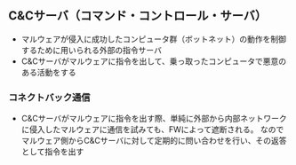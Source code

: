## C&Cサーバ（コマンド・コントロール・サーバ）

- マルウェアが侵入に成功したコンピュータ群（ボットネット）の動作を制御するために用いられる外部の指令サーバ
- C&Cサーバがマルウェアに指令を出して、乗っ取ったコンピュータで悪意のある活動をする

### コネクトバック通信

- C&Cサーバがマルウェアに指令を出す際、単純に外部から内部ネットワークに侵入したマルウェアに通信を試みても、FWによって遮断される。
  なのでマルウェア側からC&Cサーバに対して定期的に問い合わせを行い、その返答として指令を出す